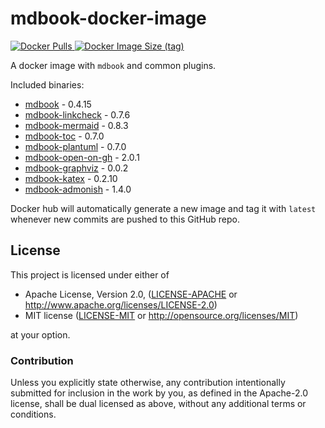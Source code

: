# mdbook-docker-image

[
  ![Docker Pulls](https://img.shields.io/docker/pulls/michaelfbryan/mdbook-docker-image)
  ![Docker Image Size (tag)](https://img.shields.io/docker/image-size/michaelfbryan/mdbook-docker-image/latest)
][image]

A docker image with `mdbook` and common plugins.

Included binaries:

- [mdbook](https://crates.io/crates/mdbook) - 0.4.15
- [mdbook-linkcheck](https://crates.io/crates/mdbook-linkcheck) - 0.7.6
- [mdbook-mermaid](https://crates.io/crates/mdbook-mermaid) - 0.8.3
- [mdbook-toc](https://crates.io/crates/mdbook-toc) - 0.7.0
- [mdbook-plantuml](https://crates.io/crates/mdbook-plantuml) - 0.7.0
- [mdbook-open-on-gh](https://crates.io/crates/mdbook-open-on-gh) - 2.0.1
- [mdbook-graphviz](https://crates.io/crates/mdbook-graphviz) - 0.0.2
- [mdbook-katex](https://crates.io/crates/mdbook-katex) - 0.2.10
- [mdbook-admonish](https://crates.io/crates/mdbook-admonish) - 1.4.0

Docker hub will automatically generate a new image and tag it with `latest`
whenever new commits are pushed to this GitHub repo.

## License

This project is licensed under either of

 * Apache License, Version 2.0, ([LICENSE-APACHE](LICENSE-APACHE.md) or
   http://www.apache.org/licenses/LICENSE-2.0)
 * MIT license ([LICENSE-MIT](LICENSE-MIT.md) or
   http://opensource.org/licenses/MIT)

at your option.

### Contribution

Unless you explicitly state otherwise, any contribution intentionally
submitted for inclusion in the work by you, as defined in the Apache-2.0
license, shall be dual licensed as above, without any additional terms or
conditions.

[image]: https://hub.docker.com/r/michaelfbryan/mdbook-docker-image
